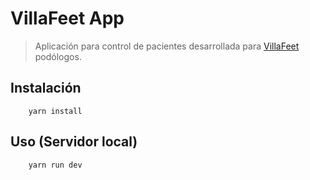# VillaFeet App

> Aplicación para control de pacientes desarrollada para [VillaFeet](https://www.villafeet.com.mx) podólogos.

## Instalación

```
    yarn install
```

## Uso (Servidor local)

```
    yarn run dev
```